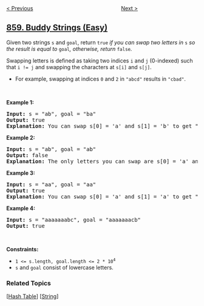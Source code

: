 <!--|This file generated by command(leetcode description); DO NOT EDIT.    |-->
<!--+----------------------------------------------------------------------+-->
<!--|@author    openset <openset.wang@gmail.com>                           |-->
<!--|@link      https://github.com/openset                                 |-->
<!--|@home      https://github.com/openset/leetcode                        |-->
<!--+----------------------------------------------------------------------+-->

[< Previous](../mirror-reflection "Mirror Reflection")
　　　　　　　　　　　　　　　　
[Next >](../lemonade-change "Lemonade Change")

## [859. Buddy Strings (Easy)](https://leetcode.com/problems/buddy-strings "亲密字符串")

<p>Given two strings <code>s</code> and <code>goal</code>, return <code>true</code><em> if you can swap two letters in </em><code>s</code><em> so the result is equal to </em><code>goal</code><em>, otherwise, return </em><code>false</code><em>.</em></p>

<p>Swapping letters is defined as taking two indices <code>i</code> and <code>j</code> (0-indexed) such that <code>i != j</code> and swapping the characters at <code>s[i]</code> and <code>s[j]</code>.</p>

<ul>
	<li>For example, swapping at indices <code>0</code> and <code>2</code> in <code>&quot;abcd&quot;</code> results in <code>&quot;cbad&quot;</code>.</li>
</ul>

<p>&nbsp;</p>
<p><strong>Example 1:</strong></p>

<pre>
<strong>Input:</strong> s = &quot;ab&quot;, goal = &quot;ba&quot;
<strong>Output:</strong> true
<strong>Explanation:</strong> You can swap s[0] = &#39;a&#39; and s[1] = &#39;b&#39; to get &quot;ba&quot;, which is equal to goal.
</pre>

<p><strong>Example 2:</strong></p>

<pre>
<strong>Input:</strong> s = &quot;ab&quot;, goal = &quot;ab&quot;
<strong>Output:</strong> false
<strong>Explanation:</strong> The only letters you can swap are s[0] = &#39;a&#39; and s[1] = &#39;b&#39;, which results in &quot;ba&quot; != goal.
</pre>

<p><strong>Example 3:</strong></p>

<pre>
<strong>Input:</strong> s = &quot;aa&quot;, goal = &quot;aa&quot;
<strong>Output:</strong> true
<strong>Explanation:</strong> You can swap s[0] = &#39;a&#39; and s[1] = &#39;a&#39; to get &quot;aa&quot;, which is equal to goal.
</pre>

<p><strong>Example 4:</strong></p>

<pre>
<strong>Input:</strong> s = &quot;aaaaaaabc&quot;, goal = &quot;aaaaaaacb&quot;
<strong>Output:</strong> true
</pre>

<p>&nbsp;</p>
<p><strong>Constraints:</strong></p>

<ul>
	<li><code>1 &lt;= s.length, goal.length &lt;= 2 * 10<sup>4</sup></code></li>
	<li><code>s</code> and <code>goal</code> consist of lowercase letters.</li>
</ul>

### Related Topics
  [[Hash Table](../../tag/hash-table/README.md)]
  [[String](../../tag/string/README.md)]
